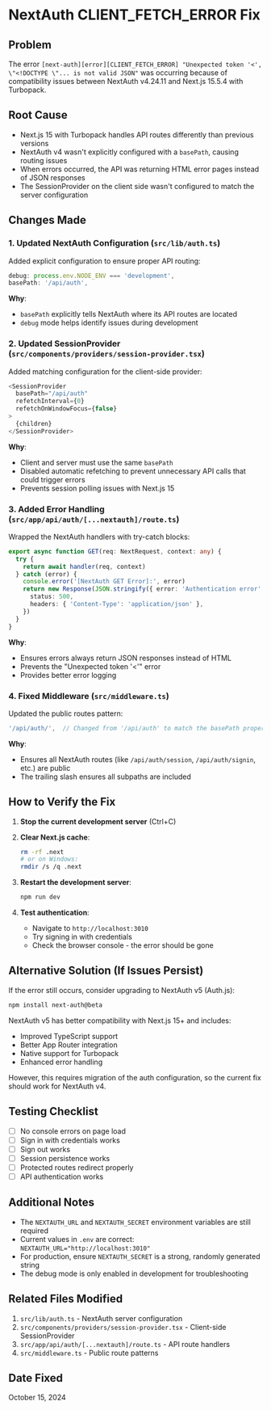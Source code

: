# NextAuth CLIENT_FETCH_ERROR Fix

## Problem
The error `[next-auth][error][CLIENT_FETCH_ERROR] "Unexpected token '<', \"<!DOCTYPE \"... is not valid JSON"` was occurring because of compatibility issues between NextAuth v4.24.11 and Next.js 15.5.4 with Turbopack.

## Root Cause
- Next.js 15 with Turbopack handles API routes differently than previous versions
- NextAuth v4 wasn't explicitly configured with a `basePath`, causing routing issues
- When errors occurred, the API was returning HTML error pages instead of JSON responses
- The SessionProvider on the client side wasn't configured to match the server configuration

## Changes Made

### 1. Updated NextAuth Configuration (`src/lib/auth.ts`)
Added explicit configuration to ensure proper API routing:
```typescript
debug: process.env.NODE_ENV === 'development',
basePath: '/api/auth',
```

**Why**: 
- `basePath` explicitly tells NextAuth where its API routes are located
- `debug` mode helps identify issues during development

### 2. Updated SessionProvider (`src/components/providers/session-provider.tsx`)
Added matching configuration for the client-side provider:
```typescript
<SessionProvider 
  basePath="/api/auth"
  refetchInterval={0}
  refetchOnWindowFocus={false}
>
  {children}
</SessionProvider>
```

**Why**: 
- Client and server must use the same `basePath`
- Disabled automatic refetching to prevent unnecessary API calls that could trigger errors
- Prevents session polling issues with Next.js 15

### 3. Added Error Handling (`src/app/api/auth/[...nextauth]/route.ts`)
Wrapped the NextAuth handlers with try-catch blocks:
```typescript
export async function GET(req: NextRequest, context: any) {
  try {
    return await handler(req, context)
  } catch (error) {
    console.error('[NextAuth GET Error]:', error)
    return new Response(JSON.stringify({ error: 'Authentication error' }), {
      status: 500,
      headers: { 'Content-Type': 'application/json' },
    })
  }
}
```

**Why**: 
- Ensures errors always return JSON responses instead of HTML
- Prevents the "Unexpected token '<'" error
- Provides better error logging

### 4. Fixed Middleware (`src/middleware.ts`)
Updated the public routes pattern:
```typescript
'/api/auth/',  // Changed from '/api/auth' to match the basePath properly
```

**Why**: 
- Ensures all NextAuth routes (like `/api/auth/session`, `/api/auth/signin`, etc.) are public
- The trailing slash ensures all subpaths are included

## How to Verify the Fix

1. **Stop the current development server** (Ctrl+C)

2. **Clear Next.js cache**:
   ```bash
   rm -rf .next
   # or on Windows:
   rmdir /s /q .next
   ```

3. **Restart the development server**:
   ```bash
   npm run dev
   ```

4. **Test authentication**:
   - Navigate to `http://localhost:3010`
   - Try signing in with credentials
   - Check the browser console - the error should be gone

## Alternative Solution (If Issues Persist)

If the error still occurs, consider upgrading to NextAuth v5 (Auth.js):

```bash
npm install next-auth@beta
```

NextAuth v5 has better compatibility with Next.js 15+ and includes:
- Improved TypeScript support
- Better App Router integration
- Native support for Turbopack
- Enhanced error handling

However, this requires migration of the auth configuration, so the current fix should work for NextAuth v4.

## Testing Checklist

- [ ] No console errors on page load
- [ ] Sign in with credentials works
- [ ] Sign out works
- [ ] Session persistence works
- [ ] Protected routes redirect properly
- [ ] API authentication works

## Additional Notes

- The `NEXTAUTH_URL` and `NEXTAUTH_SECRET` environment variables are still required
- Current values in `.env` are correct: `NEXTAUTH_URL="http://localhost:3010"`
- For production, ensure `NEXTAUTH_SECRET` is a strong, randomly generated string
- The debug mode is only enabled in development for troubleshooting

## Related Files Modified

1. `src/lib/auth.ts` - NextAuth server configuration
2. `src/components/providers/session-provider.tsx` - Client-side SessionProvider
3. `src/app/api/auth/[...nextauth]/route.ts` - API route handlers
4. `src/middleware.ts` - Public route patterns

## Date Fixed
October 15, 2024

